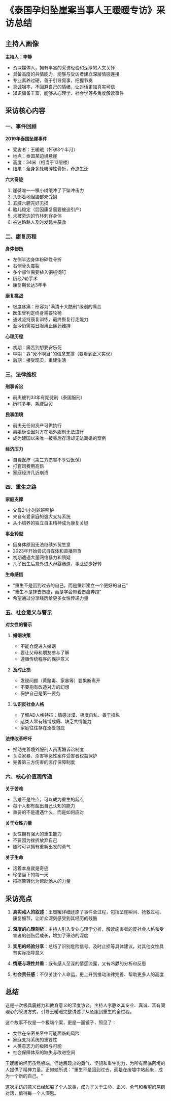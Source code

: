 # 《泰国孕妇坠崖案当事人王暖暖专访》采访总结

## 主持人画像
**主持人：李静**
- 资深媒体人，拥有丰富的采访经验和深厚的人文关怀
- 具备高度的共情能力，能够与受访者建立深层情感连接
- 专业素养过硬，善于引导叙事，把握节奏
- 真诚坦率，不回避自己的情绪，让对话更加真实可信
- 知识储备丰富，能够从心理学、社会学等多角度解读事件

## 采访核心内容

### 一、事件回顾
**2019年泰国坠崖事件**
- 受害者：王暖暖（怀孕3个半月）
- 地点：泰国某边境悬崖
- 高度：34米（相当于13层楼）
- 结果：全身多处粉碎性骨折，奇迹生还

**六大奇迹**
1. 崖壁唯一一棵小树缓冲了下坠冲击力
2. 头部着地但脑部未受损
3. 五脏六腑完好无损
4. 胎儿稳定（后因康复需要被迫引产）
5. 未被旁边的竹林刺穿身体
6. 被迷路路人及时发现并获救

### 二、康复历程

**身体创伤**
- 左侧半边身体粉碎性骨折
- 右侧骨头震裂
- 多个部位需要植入钢板钢钉
- 历经7轮手术
- 康复期长达3年半

**康复挑战**
- 极度疼痛：形容为"满清十大酷刑"级别的痛苦
- 医生曾判定终身需要轮椅
- 通过坚持康复训练，最终恢复行走能力
- 至今仍需每日服用止痛药维持

**心理历程**
- 初期：痛苦到想要安乐死
- 中期：靠"死不瞑目"的信念支撑（要看到正义实现）
- 后期：接受现实，重建生活

### 三、法律维权

**刑事诉讼**
- 前夫被判33年有期徒刑（泰国服刑）
- 历时多年，耗费巨资

**民事困境**
- 前夫无任何资产可供执行
- 离婚诉讼因对方在境外服刑无法进行
- 成为建国以来唯一被害后存活却无法离婚的案例

**经济压力**
- 自费医疗（第三方伤害不享受医保）
- 打官司费用高昂
- 家庭经济几近崩溃

### 四、重生之路

**家庭支撑**
- 父母24小时轮班照护
- 来自有爱家庭的强大支持系统
- 从小培养的独立自主精神成为康复关键

**事业转型**
- 因身体原因无法继续外贸生意
- 2023年开始尝试自媒体和直播带货
- 初期遭遇大量网络暴力和质疑
- 儿子出生后意外进入母婴赛道，事业逐步好转

**生命感悟**
- "重生不是回到过去的自己，而是重新建立一个更好的自己"
- "重生不是抹去伤痕，而是学会带着伤痕奔跑"
- 希望通过分享经历给更多女性传递力量

### 五、社会意义与警示

**对女性的警示**
1. **婚姻决策**
   - 不能仓促进入婚姻
   - 要让父母和朋友参与了解
   - 遵循传统程序的保护意义

2. **及时止损**
   - 发现问题（黄赌毒、家暴等）要果断离开
   - 不要抱有改造对方的幻想
   - 保护自己是第一要务

3. **认识反社会人格**
   - 了解AD人格特征：情感淡漠、极度自私、善于操纵
   - 这类人常有赌博成瘾、缺乏共情能力
   - 家庭往往存在溺爱包庇

**法律改革呼吁**
- 推动完善境外服刑人员离婚诉讼制度
- 关注家暴、杀害等恶性案件受害者权益保护
- 完善第三方伤害的医疗保障制度

### 六、核心价值观传递

**关于苦难**
- 苦难不是终点，可以成为重生的起点
- 每个人都有超出自己认知的能力
- 重要的不是遭遇什么，而是如何应对

**关于女性力量**
- 女性拥有强大的重生能力
- 不要因为挫折放弃自己
- 随时可以拥有重新出发的勇气

**关于生命**
- 活着本身就是奇迹
- 珍惜当下的每一天
- 把痛苦转化为帮助他人的力量

## 采访亮点

1. **真实动人的叙述**：王暖暖详细还原了事件全过程，包括坠崖瞬间、抢救过程、康复细节，让听众深刻感受到其经历的残酷

2. **深度的心理剖析**：主持人引入专业心理学分析，解读施害者的反社会人格和受害者的创伤后成长，增加了采访的深度

3. **实用的经验分享**：总结了识别危险信号、及时止损等具体建议，对其他女性具有实际指导意义

4. **情感与理性并重**：既有感人至深的情感流露，又有冷静的分析和反思

5. **社会责任感**：不仅关注个人命运，更上升到推动法律完善、帮助更多人的高度

## 总结

这是一次极具震撼力和教育意义的深度访谈。主持人李静以其专业、真诚、富有同理心的采访方式，引导王暖暖完整讲述了从坠崖到重生的全过程。

这个故事不仅是一个极端个案，更是一面镜子，照见了：
- 女性在亲密关系中可能面临的风险
- 家庭支持系统的重要性
- 人类意志力的极限与可能
- 社会保障体系的缺失与改进空间

王暖暖的经历虽然极端，但她展现出的勇气、坚韧和重生能力，为所有面临困境的人提供了精神力量。正如她所说："重生不是回到过去，而是在废墟中站起来，成为一个新的自己。"

这次采访的意义已经超越了个人故事，成为了关于生命、正义、勇气和希望的深刻对话，值得每一个人深思。